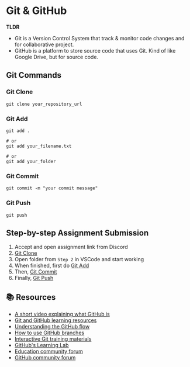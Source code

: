 # Git & GitHub
**TLDR**
- Git is a Version Control System that track & monitor code changes and for collaborative project.
- GitHub is a platform to store source code that uses Git. Kind of like Google Drive, but for source code.

## Git Commands
### Git Clone
```shell
git clone your_repository_url
```
### Git Add
```shell
git add .

# or
git add your_filename.txt

# or
git add your_folder
```
### Git Commit
```shell
git commit -m "your commit message"
```
### Git Push
```shell
git push
```

## Step-by-step Assignment Submission
1. Accept and open assignment link from Discord
2. [Git Clone](#git-clone)
3. Open folder from `Step 2` in VSCode and start working
4. When finished, first do [Git Add](#git-add)
5. Then, [Git Commit](#git-commit)
6. Finally, [Git Push](#git-push)

## 📚  Resources 
* [A short video explaining what GitHub is](https://www.youtube.com/watch?v=w3jLJU7DT5E&feature=youtu.be) 
* [Git and GitHub learning resources](https://docs.github.com/en/github/getting-started-with-github/git-and-github-learning-resources) 
* [Understanding the GitHub flow](https://guides.github.com/introduction/flow/)
* [How to use GitHub branches](https://www.youtube.com/watch?v=H5GJfcp3p4Q&feature=youtu.be)
* [Interactive Git training materials](https://githubtraining.github.io/training-manual/#/01_getting_ready_for_class)
* [GitHub's Learning Lab](https://lab.github.com/)
* [Education community forum](https://education.github.community/)
* [GitHub community forum](https://github.community/)
